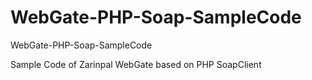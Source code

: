 WebGate-PHP-Soap-SampleCode
===========================

WebGate-PHP-Soap-SampleCode

Sample Code of Zarinpal WebGate based on PHP SoapClient
